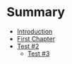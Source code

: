 # Summary

* [Introduction](README.md)
* [First Chapter](chapter1.md)
* [Test \#2](test-2.md)
  * [Test \#3](test-2/test-3.md)


